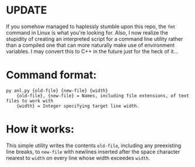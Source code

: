 # UPDATE
If you somehow managed to haplessly stumble upon this repo, the `fmt` command in Linux is what you're looking for. Also, I now realize the stupidity of creating an interpreted script for a command line utility rather than a compiled one that can more naturally make use of environment variables. I may convert this to C++ in the future just for the heck of it...

# Command format:
```
py anl.py {old-file} {new-file} {width}
    {old-file}, {new-file} = Names, including file extensions, of text files to work with
    {width} = Integer specifying target line width.
```
    
# How it works:
This simple utility writes the contents ```old-file```, including any preexisting line breaks, to ```new-file``` with newlines inserted after the space character nearest to     ```width``` on every line whose width exceedes ```width```.
